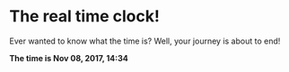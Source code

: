 # The real time clock!

Ever wanted to know what the time is? Well, your journey is about to end!

**The time is Nov 08, 2017, 14:34**